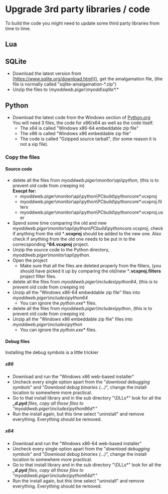# Upgrade 3rd party libraries / code
To build the code you might need to update some third party libraries from time to time.
  
## Lua
## SQLite
- Download the latest version from [https://www.sqlite.org/download.html](), get the amalgamation file, (the file is normally called "sqlite-amalgamation-*.zip")
- Unzip the files to *\myoddweb.piger\myodd\sqlite\*.**

## Python
- Download the latest code from the Windows section of [Python.org](https://www.python.org/)    
You will need 3 files, the code for x86/x64 as well as the code itself.
	- The x64 is called "Windows x86-64 embeddable zip file"
	- The x86 is called "Windows x86 embeddable zip file"
	- The code is called "Gzipped source tarball", (for some reason it is not a xip file).

### Copy the files
#### Source code
- delete all the files from *myoddweb.piger\monitor\api\python*, (this is to prevent old code from creeping in)    
**Execpt for:**
	- myoddweb.piger\monitor\api\python\PCbuild\pythoncore*.vcxproj
	- myoddweb.piger\monitor\api\python\PCbuild\pythoncore*.vcxproj.filters
	- myoddweb.piger\monitor\api\python\PCbuild\pythoncore*.vcxproj.user
- Spend some time comparing the old and new *myoddweb.piger\monitor\api\python\PCbuild\pythoncore.vcxproj*, check if anything from the old ***.vcxproj** should be added to the new one. Also check if anything from the old one needs to be put in to the correcsponding ***64.vcxproj** project. 
- Unzip the source code to the Python directory, *myoddweb.piger\monitor\api\python*.
- Open the project
	- Make sure that all the files are deleted properly from the filters, (you should have picked it up by comparing the old/new ***.vcxproj.filters** project filter files.
- delete all the files from *myoddweb.piger\includes\python64*, (this is to prevent old code from creeping in)
- Unzip all the "Windows x86-64 embeddable zip file" files into *myoddweb.piger\includes\python64*
	- You can ignore the **python*.exe** files.
- delete all the files from *myoddweb.piger\includes\python*, (this is to prevent old code from creeping in)
- Unzip all the "Windows x86 embeddable zip file" files into *myoddweb.piger\includes\python*
	- You can ignore the **python*.exe** files.

#### Debug files
Installing the debug symbols is a little trickier

##### x86
- Download and run the "Windows x86 web-based installer"
- Uncheck every single option apart from the "*download debugging symbols*" and "*Download debug binaries (...)*", change the install location to somewhere more practical.
- Go to that install library and in the sub directory "\DLLs\*" look for all the ***_d.pyd** files, copy all those files to "myoddweb.piger\includes\python86d\*.*"
- Run the install again, but this time select "uninstall" and remove everything. Everything should be removed.

##### x64
- Download and run the "Windows x86-64 web-based installer"
- Uncheck every single option apart from the "*download debugging symbols*" and "*Download debug binaries (...)*", change the install location to somewhere more practical.
- Go to that install library and in the sub directory "\DLLs\*" look for all the ***_d.pyd** files, copy all those files to "myoddweb.piger\includes\python64d\*.*"
- Run the install again, but this time select "uninstall" and remove everything. Everything should be removed.